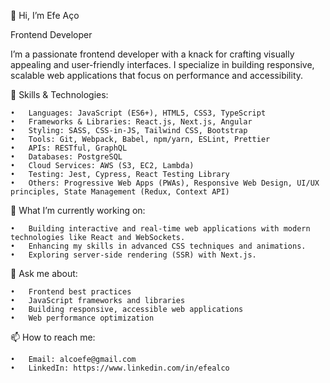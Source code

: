 👋 Hi, I’m Efe Aço

Frontend Developer

I’m a passionate frontend developer with a knack for crafting visually appealing and user-friendly interfaces. I specialize in building responsive, scalable web applications that focus on performance and accessibility.

🚀 Skills & Technologies:

	•	Languages: JavaScript (ES6+), HTML5, CSS3, TypeScript
	•	Frameworks & Libraries: React.js, Next.js, Angular
	•	Styling: SASS, CSS-in-JS, Tailwind CSS, Bootstrap
	•	Tools: Git, Webpack, Babel, npm/yarn, ESLint, Prettier
	•	APIs: RESTful, GraphQL
 	•	Databases: PostgreSQL
	•	Cloud Services: AWS (S3, EC2, Lambda)
	•	Testing: Jest, Cypress, React Testing Library
	•	Others: Progressive Web Apps (PWAs), Responsive Web Design, UI/UX principles, State Management (Redux, Context API)

🌱 What I’m currently working on:

	•	Building interactive and real-time web applications with modern technologies like React and WebSockets.
	•	Enhancing my skills in advanced CSS techniques and animations.
	•	Exploring server-side rendering (SSR) with Next.js.

💬 Ask me about:

	•	Frontend best practices
	•	JavaScript frameworks and libraries
	•	Building responsive, accessible web applications
	•	Web performance optimization

📫 How to reach me:

	•	Email: alcoefe@gmail.com
	•	LinkedIn: https://www.linkedin.com/in/efealco
